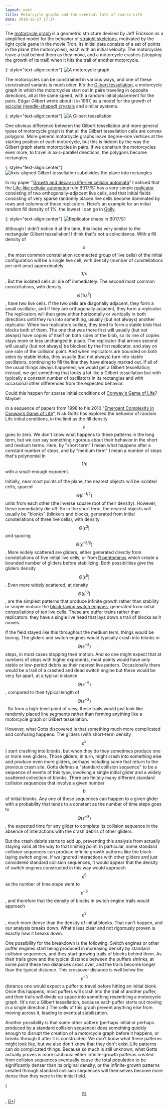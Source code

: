 ```yaml
---
layout: post
title: Motorcycle graphs and the eventual fate of sparse Life
date: 2018-12-27 17:24
---
```

The [motorcycle graph](http://jeffe.cs.illinois.edu/open/cycles.html) is a geometric structure devised by Jeff Erickson as a simplified model for the behavior of [straight skeletons](https://en.wikipedia.org/wiki/Straight_skeleton), motivated by the light cycle game in the movie Tron. Its initial data consists of a set of points in the plane (the motorcycles), each with an initial velocity. The motorcycles leave a trail behind them as they move, and a motorcycle crashes (stopping the growth of its trail) when it hits the trail of another motorcycle.

{: style="text-align:center"}
![A motorcycle graph]({{site.baseurl}}/assets/2018/motorcycle-graph.svg)

The motorcycles can be constrained in various ways, and one of these constrained variants is much older. It's the [Gilbert tessellation](https://en.wikipedia.org/wiki/Gilbert_tessellation), a motorcycle graph in which the motorcycles start out in pairs traveling in opposite directions, all at the same speed, with a random initial placement for the pairs. Edgar Gilbert wrote about it in 1967, as a model for the growth of [acicular (needle-shaped) crystals](https://en.wikipedia.org/wiki/Acicular_(crystal_habit)) and similar systems.

{: style="text-align:center"}
![A Gilbert tessellation]({{site.baseurl}}/assets/2018/Gilbert-tessellation.svg)

One obvious difference between the Gilbert tessellation and more general types of motorcycle graph is that all the Gilbert tessellation cells are convex polygons. More general motorcycle graphs leave degree-one vertices at the starting position of each motorcycle, but this is hidden by the way the Gilbert graph starts motorcycles in pairs. If we constrain the motorcycles even more, to travel in axis-parallel directions, the polygons become rectangles.

{: style="text-align:center"}
![Axis-aligned Gilbert tessellation subdivides the plane into rectangles]({{site.baseurl}}/assets/2018/Gilbert-rectangles.svg)

In my paper "[Growth and decay in life-like cellular automata](https://arxiv.org/abs/0911.2890)" I noticed that the [Life-like cellular automaton](https://en.wikipedia.org/wiki/Life-like_cellular_automaton) rule B017/S1 has a very simple [replicator](https://en.wikipedia.org/wiki/Replicator_(cellular_automaton)) consisting of two orthogonally-adjacent live cells, and that initial fields consisting of very sparse randomly placed live cells become dominated by rows and columns of these replicators. Here's an example for an initial random fill density of 1%, the lowest I can go in [Golly](http://golly.sourceforge.net/).

{: style="text-align:center"}
![Replicator chaos in B017/S1]({{site.baseurl}}/assets/2018/b017s1.png)

Although I didn't notice it at the time, this looks very similar to the rectangular Gilbert tessellation! I think that's not a coincidence. With a fill density of $$\varepsilon$$, the most common constellation (connected group of live cells) of the initial configuration will be a single live cell, with density (number of constellations per unit area) approximately $$1/\varepsilon$$ . But the isolated cells all die off immediately. The second most common constellations,  with density $$\Theta(1/\varepsilon^2)$$, have two live cells. If the two cells are diagonally adjacent, they form a small oscillator, and if they are orthogonally adjacent, they form a replicator. The replicators will then grow either horizontally or vertically in both directions until they run into something, usually (but not always) another replicator. When two replicators collide, they tend to form a stable blob that blocks both of them. The one that was there first will usually (but not always) have copies of itself on both sides of the blob, so its line of copies stays more or less unchanged in place. The replicator that arrives second will usually (but not always) be blocked by the first replicator, and stay on one side of the collision point. And when replicators are bounded on both sides by stable blobs, they usually (but not always) turn into stable oscillators, continuing to fill the line they have already marked out. If all of the usual things always happened, we would get a Gilbert tessellation; instead, we get something that looks a lot like a Gilbert tessellation but with typically a constant number of oscillators in its rectangles and with occasional other differences from the expected behavior.

Could this happen for sparse initial conditions of [Conway's Game of Life](https://en.wikipedia.org/wiki/Conway%27s_Game_of_Life)? Maybe!

In a sequence of papers from 1998 to his 2010 "[Emergent Complexity in Conway’s Game of Life](https://doi.org/10.1007/978-1-84996-217-9_20)", Nick Gotts has explored the behavior of random Life initial conditions, in the limit as the fill density $$\varepsilon$$ goes to zero. We don't know what happens to these patterns in the long term, but we can say something rigorous about their behavior in the short and medium terms. Here, by "short term" I mean what happens after a constant number of steps, and by "medium term" I mean a number of steps that's polynomial in $$1/\epsilon$$ with a small-enough exponent.

Initially, near most points of the plane, the nearest objects will be isolated cells, spaced $$\Theta(\epsilon^{-1/2})$$ units from each other (the inverse square root of their density). However, these immediately die off. So in the short term, the nearest objects will usually be "blonks" (blinkers and blocks, generated from initial constellations of three live cells), with density $$\Theta(\epsilon^3)$$ and spacing $$\Theta(\epsilon^{-3/2})$$. More widely scattered are gliders, either generated directly from constellations of five initial live cells, or from [R pentominos](http://www.conwaylife.com/wiki/R-pentomino) which create a bounded number of gliders before stabilizing. Both possibilities give the gliders density $$\Theta(\epsilon^5)$$. Even more widely scattered, at density $$\Theta(\epsilon^{10})$$, are the simplest patterns that produce infinite growth rather than stability or simple motion: the [block-laying switch engines](http://www.conwaylife.com/wiki/Block-laying_switch_engine), generated from initial constellations of ten live cells. These are puffer trains rather than replicators: they have a single live head that lays down a trail of blocks as it moves.

If the field stayed like this throughout the medium term, things would be boring. The gliders and switch engines would typically crash into blonks in $$\Theta(\varepsilon^{-3})$$ steps, in most cases stopping their motion. And so one might expect that at numbers of steps with higher exponents, most points would have only stable or low-period debris as their nearest live pattern. Occasionally there would be a trail of a crashed and dead switch engine but these would be very far apart, at a typical distance $$\Theta(\varepsilon^{-5})$$, compared to their typical length of $$\Theta(\varepsilon^{-3})$$. So from a high-level point of view, these trails would just look like randomly placed line segments rather than forming anything like a motorcycle graph or Gilbert tessellation.

However, what Gotts discovered is that something much more complicated and confusing happens. The gliders (with short-term density $$\varepsilon^5$$) start crashing into blonks, but when they do they sometimes produce one or more new gliders. Those gliders, in turn, might crash into something else and produce even more gliders, perhaps including some that return to the previous crash site. Gotts defines a "standard collision sequence" to be a sequence of events of this type, involving a single initial glider and a widely scattered collection of blonks. There are finitely many different standard collision sequences that involve a given number $$b$$ of initial blonks. Any one of these sequences can happen to a given glider with a probability that tends to a constant as the number of time steps goes to $$\Theta(\varepsilon^{-3})$$, the expected time for any glider to complete its collision sequence in the absence of interactions with the crash debris of other gliders.

But the crash debris starts to add up, preventing this analysis from actually staying valid all the way to that limiting point. In particular, some standard collision sequences can produce infinite growth patterns like the block-laying switch engine. If we ignored interactions with other gliders and just considered standard collision sequences, it would appear that the density of switch engines constructed in this way would approach $$\varepsilon^5$$ as the number of time steps went to $$\varepsilon^{-3}$$, and therefore that the density of blocks in switch engine trails would approach $$\varepsilon^2$$, much more dense than the density of initial blonks. That can't happen, and our analysis breaks down. What's less clear and not rigorously proven is exactly how it breaks down.

One possibility for the breakdown is the following. Switch engines or other puffer engines start being produced in increasing density by standard collision sequences, and they start growing trails of blocks behind them. As their trails grow and the typical distance between the puffers shrinks, at some point these two distances cross over, and the trails become longer than the typical distance. This crossover distance is well below the $$\varepsilon^{-3}$$ distance one would expect a puffer to travel before hitting an initial blonk. Once this happens, most puffers will crash into the trail of another puffer, and their trails will divide up space into something resembling a motorcycle graph. (It's not a Gilbert tessellation, because each puffer starts out moving in a single direction.) The cells of this graph prevent anything else from moving across it, leading to eventual stabilization.

Another possibility is that some other pattern (perhaps initial or perhaps produced by a standard collision sequence) does something quickly enough to disrupt the creation of a motorcycle graph before it happens, or breaks through it after it is constructed. We don't know what these patterns might look like, but we also don't know that they don't exist. Life patterns can do complicated things. Because so much is still unknown, what Gotts actually proves is more cautious: either infinite-growth patterns created from collision sequences eventually cause the total population to be significantly denser than its original density, or the infinite-growth patterns created through standard collision sequences will themselves become more dense than they were in the initial field.

([$$\mathbb{M}$$](https://mathstodon.xyz/@11011110/101316148318254282), [G+](https://plus.google.com/100003628603413742554/posts/ehARHPdEkde))